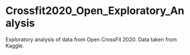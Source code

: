 # Crossfit2020_Open_Exploratory_Analysis
Exploratory analysis of data from Open CrossFit 2020. Data taken from Kaggle.
